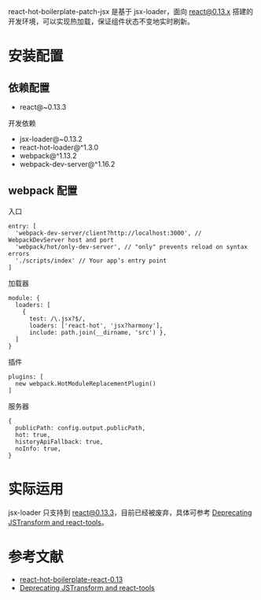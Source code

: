 react-hot-boilerplate-patch-jsx 是基于 jsx-loader，面向 react@0.13.x 搭建的开发环境，可以实现热加载，保证组件状态不变地实时刷新。

# 安装配置
## 依赖配置
- react@~0.13.3

开发依赖

- jsx-loader@~0.13.2
- react-hot-loader@^1.3.0
- webpack@^1.13.2
- webpack-dev-server@^1.16.2

## webpack 配置
入口

```
entry: [
  'webpack-dev-server/client?http://localhost:3000', // WebpackDevServer host and port
  'webpack/hot/only-dev-server', // "only" prevents reload on syntax errors
  './scripts/index' // Your appʼs entry point
]
```

加载器

```
module: {
  loaders: [
    {
      test: /\.jsx?$/,
      loaders: ['react-hot', 'jsx?harmony'],
      include: path.join(__dirname, 'src') },
  ]
}
```

插件

```
plugins: [
  new webpack.HotModuleReplacementPlugin()
]
```

服务器

```
{
  publicPath: config.output.publicPath,
  hot: true,
  historyApiFallback: true,
  noInfo: true,
}
```

# 实际运用
jsx-loader 只支持到 react@0.13.3，目前已经被废弃，具体可参考 [Deprecating JSTransform and react-tools](https://facebook.github.io/react/blog/2015/06/12/deprecating-jstransform-and-react-tools.html)。

# 参考文献
- [react-hot-boilerplate-react-0.13](https://github.com/gaearon/react-hot-boilerplate/tree/react-0.13)
- [Deprecating JSTransform and react-tools](https://facebook.github.io/react/blog/2015/06/12/deprecating-jstransform-and-react-tools.html)
